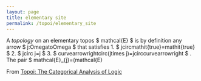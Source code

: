 ```yaml
---
layout: page
title: elementary site
permalink: /topoi/elementary_site
---
```

A _topology_ on an elementary topos $ mathcal{E} $ is by definition any arrow $ j:OmegatoOmega $ that satisfies 1. $ jcircmathit{true}=mathit{true} $ 2. $ jcirc j=j $ 3. $ curvearrowrightcirc(jtimes j)=jcirccurvearrowright $ . The pair $ mathcal{E}_{j}=(mathcal{E}


From [Topoi: The Categorical Analysis of Logic](https://mathgloss.github.io/MathGloss/topoi.html)